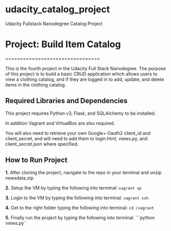 # udacity_catalog_project
Udacity Fullstack Nanodegree Catalog Project
# Project: Build Item Catalog
================================

This is the fourth project in the Udacity Full Stack Nanodegree. The purpose of this project is to build a basic CRUD application which allows users to view a clothing catalog, and if they are logged in to add, update, and delete items in the clothing catalog.

Required Libraries and Dependencies
-----------------------------------
This project requires Python v3, Flask, and SQLAlchemy to be installed. 

In addition Vagrant and VirtualBox are also required.

You will also need to retrieve your own Google+ Oauth2 client_id and client_secret, and will need to add them to login.html, views.py, and client_secret.json where specified.

How to Run Project
------------------
**1.** After cloning the project, navigate to the repo in your terminal and unzip newsdata.zip.

**2.** Setup the VM by typing the following into terminal:
    ```vagrant up```

**3.** Login to the VM by typing the following into terminal:
    ```vagrant ssh```
    
**4.** Get to the right folder typing the following into terminal:
    ```cd /vagrant```

**5.** Finally run the project by typing the following into terminal:
    ```python views.py``

